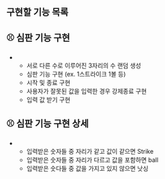 ## 구현할 기능 목록

## ⚾ 심판 기능 구현
-
    - 서로 다른 수로 이루어진 3자리의 수 랜덤 생성
    - 심판 기능 구현 (ex. 1스트라이크 1볼 등)
    - 시작 및 종료 구현
    - 사용자가 잘못된 값을 입력한 경우 강제종료 구현
    - 입력 값 받기 구현

## ⚾ 심판 기능 구현 상세
-
    - 입력받은 숫자들 중 자리가 같고 값이 같으면 Strike
    - 입력받은 숫자들 중 자리가 다르고 값을 포함하면 ball
    - 입력받은 숫다들 중 값을 가지고 있지 않으면 낫싱

